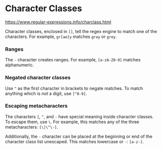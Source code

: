 # Character Classes

https://www.regular-expressions.info/charclass.html

Character classes, enclosed in `[]`, tell the regex engine to match one of the characters. For example, `gr[ae]y` matches `gray` or `grey`.

### Ranges
The `-` character creates ranges. For example, `[a-zA-Z0-9]` matches alphanumeric.

### Negated character classes
Use `^` as the first character in brackets to negate matches. To match anything which is *not* a digit, use `[^0-9]`.

### Escaping metacharacters
The characters `]`, `^`, and `-` have special meaning inside character classes. To escape them, use `\`. For example, this matches any of the three metacharacters: `[\]\^\-]`.

Additionally, the `-` character can be placed at the beginning or end of the character class list unescaped. This matches lowercase or `-`: `[a-z-]`.
